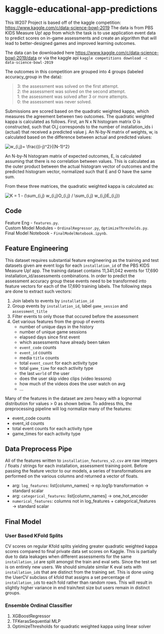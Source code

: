 # kaggle-educational-app-predictions

This W207 Project is based off of the kaggle competition: https://www.kaggle.com/c/data-science-bowl-2019
The data is from PBS KIDS Measure Up! app from which the task is to use application event data to predict scores on in-game assessments and create an algorithm that will lead to better-designed games and improved learning outcomes.

The data can be downloaded here https://www.kaggle.com/c/data-science-bowl-2019/data or via the kaggle api `kaggle competitions download -c data-science-bowl-2019`

The outcomes in this competition are grouped into 4 groups (labeled accuracy_group in the data):

> 3: the assessment was solved on the first attempt.  
> 2: the assessment was solved on the second attempt.  
> 1: the assessment was solved after 3 or more attempts.  
> 0: the assessment was never solved.   

Submissions are scored based on the quadratic weighted kappa, which measures the agreement between two outcomes. The quadratic weighted kappa is calculated as follows. First, an N x N histogram matrix O is constructed, such that Oi,j corresponds to the number of installation_ids i (actual) that received a predicted value j. An N-by-N matrix of weights, w, is calculated based on the difference between actual and predicted values:  
  
<img src="https://latex.codecogs.com/gif.latex?w_{i,j}=&space;\frac{(i-j)^2}{(N-1)^2}" title="w_{i,j}= \frac{(i-j)^2}{(N-1)^2}" />
 
An N-by-N histogram matrix of expected outcomes, E, is calculated assuming that there is no correlation between values.  This is calculated as the outer product between the actual histogram vector of outcomes and the predicted histogram vector, normalized such that E and O have the same sum.

From these three matrices, the quadratic weighted kappa is calculated as: 
  
<img src="https://latex.codecogs.com/gif.latex?K&space;=&space;1&space;-&space;(\sum_{i,j}&space;w_{i,j}O_{i,j}&space;/&space;\sum_{i,j}&space;w_{i,j}E_{i,j})" title="K = 1 - (\sum_{i,j} w_{i,j}O_{i,j} / \sum_{i,j} w_{i,j}E_{i,j})" />

## Code
Feature Eng - `features.py`.  
Custom Model Modules - `OrdinalRegressor.py`, `OptimizeThresholds.py`.  
Final Model Notebook - `FinalModelNotebook.ipynb`.  

## Feature Engineering
This dataset requires substantial feature engineering as the training and test datasets given are event logs for each `installation_id` of the PBS KIDS Measure Up! app. The training dataset contains 11,341,042 events for 17,690 installation_id/assessments combinations. 
In order to predict the assessment accuracy group these events need to be transformed into feature vectors for each of the 17,690 training labels. The following steps are done to extract such vectors:  

1. Join labels to events by `installation_id`
2. Group events by `installation_id`, label `game_session` and `assessment_title`
3. Filter events to only those that occured before the assessment
4. Get various features from the group of events
	- number of unique days in the history
	- number of unique game sessions
	- elapsed days since first event
	- which assessments have already been taken
	- `event_code` counts
	- `event_id` counts
	- media `title` counts
	- total `event_count` for each activity type
	- total `game_time` for each activity type
	- the last `world` of the user
	- does the user skip video clips (video lessons)
	- how much of the videos does the user watch on avg
	- ...  
	
Many of the features in the dataset are zero heavy with a lognormal distribution for values > 0 as shown below. To address this, the preprocessing pipeline will log normalize many of the features:

- event_code counts
- event_id counts
- total event counts for each activity type
- game_times for each activity type

## Data Preprocess Pipe
All of the features written to `installation_features_v2.csv` are raw integers / floats / strings for each installation, assessment training point. Before passing the feature vector to our models, a series of transformations are performed on the various columns and returned a vector of floats.

 - arg: `log_features`: list[column_names] -> np.log1p transformation -> standard scalar
 - arg: `categorical_features`: list[column_names] -> one_hot_encoder
 - `numerical_features`: columns not in log_features + categorical_features -> standard scalar

## Final Model
### User Based KFold Splits
CV scores on regular Kfold splits yielding greater quadratic weighted kappa scores compared to final private data set scores on Kaggle. This is partially due to data leakages when different assessments for the same `installation_id` are split amongst the train and eval sets. Since the test set is on entirely new users. We should simulate similar K eval sets with `installation_id`s that are distinct from the training set. This is done using the UserCV subclass of kfold that assigns a set percentage of `installation_id`s to each fold rather than random rows. This will result in slightly higher variance in end train/test size but users remain in distinct groups.

### Ensemble Ordinal Classifier
1. XGBoostRegressor
2. TFKerasSequential MLP
3. OptimizeThresholds for quadratic weighted kappa using linear solver
